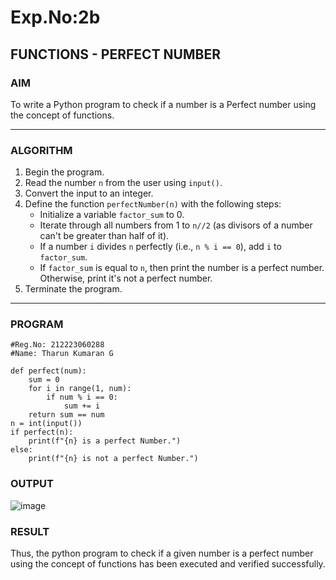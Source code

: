 # Exp.No:2b  
## FUNCTIONS - PERFECT NUMBER

### AIM  
To write a Python program to check if a number is a Perfect number using the concept of functions.

---

### ALGORITHM

1. Begin the program.  
2. Read the number `n` from the user using `input()`.  
3. Convert the input to an integer.  
4. Define the function `perfectNumber(n)` with the following steps:  
    - Initialize a variable `factor_sum` to 0.  
    - Iterate through all numbers from 1 to `n//2` (as divisors of a number can't be greater than half of it).  
    - If a number `i` divides `n` perfectly (i.e., `n % i == 0`), add `i` to `factor_sum`.  
    - If `factor_sum` is equal to `n`, then print the number is a perfect number. Otherwise, print it's not a perfect number.  
5. Terminate the program.

---

### PROGRAM
```
#Reg.No: 212223060288
#Name: Tharun Kumaran G

def perfect(num):
    sum = 0
    for i in range(1, num):
        if num % i == 0:
            sum += i
    return sum == num
n = int(input())
if perfect(n):
    print(f"{n} is a perfect Number.")
else:
    print(f"{n} is not a perfect Number.")

```
### OUTPUT

![image](https://github.com/user-attachments/assets/8774ddb8-769b-40aa-b9d3-1b4eb52aeab2)

### RESULT

Thus, the python program to check if a given number is a perfect number using the concept of functions has been executed and verified successfully.
